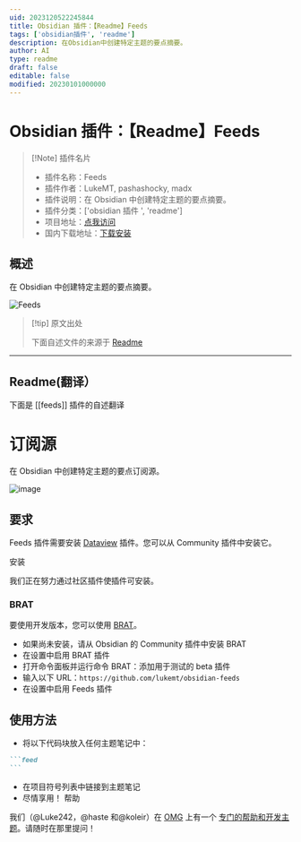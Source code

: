 ```yaml
---
uid: 2023120522245844
title: Obsidian 插件：【Readme】Feeds
tags: ['obsidian插件', 'readme']
description: 在Obsidian中创建特定主题的要点摘要。
author: AI
type: readme
draft: false
editable: false
modified: 20230101000000
---
```


# Obsidian 插件：【Readme】Feeds

> [!Note] 插件名片
> - 插件名称：Feeds
> - 插件作者：LukeMT, pashashocky, madx
> - 插件说明：在 Obsidian 中创建特定主题的要点摘要。
> - 插件分类：['obsidian 插件 ', 'readme']
> - 项目地址：[点我访问](https://github.com/lukemt/obsidian-feeds)
> - 国内下载地址：[下载安装](https://pkmer.cn/products/plugin/pluginMarket/?feeds)

## 概述

在 Obsidian 中创建特定主题的要点摘要。

![Feeds](https://cdn.pkmer.cn/covers/feeds.png!pkmer)

> [!tip] 原文出处
>
>下面自述文件的来源于 [Readme](https://ghproxy.net/https://raw.githubusercontent.com/lukemt/obsidian-feeds/main/README.md)

---

## Readme(翻译）

下面是 [[feeds]] 插件的自述翻译

# 订阅源

在 Obsidian 中创建特定主题的要点订阅源。

![image](https://github.com/lukemt/obsidian-feeds/assets/5723/aabbf9b9-9ac6-4d5a-abbd-52017f4c0c29)

## 要求

Feeds 插件需要安装 [Dataview](https://obsidian.md/plugins?id=dataview) 插件。您可以从 Community 插件中安装它。

安装

我们正在努力通过社区插件使插件可安装。

### BRAT

要使用开发版本，您可以使用 [BRAT](https://github.com/TfTHacker/obsidian42-brat)。

- 如果尚未安装，请从 Obsidian 的 Community 插件中安装 BRAT
- 在设置中启用 BRAT 插件
- 打开命令面板并运行命令 BRAT：添加用于测试的 beta 插件
- 输入以下 URL：`https://github.com/lukemt/obsidian-feeds`
- 在设置中启用 Feeds 插件

## 使用方法

- 将以下代码块放入任何主题笔记中：

````md
```feed
```
````

- 在项目符号列表中链接到主题笔记
- 尽情享用！
帮助

我们（@Luke242，@haste 和@koleir）在 [OMG](https://discord.gg/obsidianmd) 上有一个 [专门的帮助和开发主题](https://discord.com/channels/686053708261228577/1160969028739793017)。请随时在那里提问！
